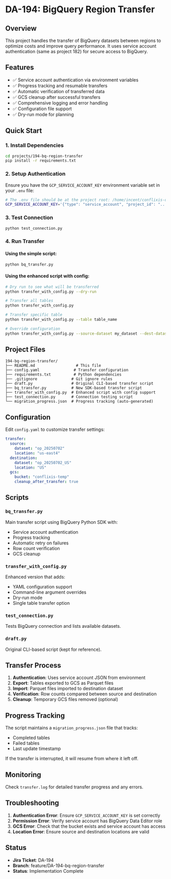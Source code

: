 # DA-194: BigQuery Region Transfer

## Overview
This project handles the transfer of BigQuery datasets between regions to optimize costs and improve query performance. It uses service account authentication (same as project 182) for secure access to BigQuery.

## Features
- ✅ Service account authentication via environment variables
- ✅ Progress tracking and resumable transfers
- ✅ Automatic verification of transferred data
- ✅ GCS cleanup after successful transfers
- ✅ Comprehensive logging and error handling
- ✅ Configuration file support
- ✅ Dry-run mode for planning

## Quick Start

### 1. Install Dependencies
```bash
cd projects/194-bq-region-transfer
pip install -r requirements.txt
```

### 2. Setup Authentication
Ensure you have the `GCP_SERVICE_ACCOUNT_KEY` environment variable set in your `.env` file:
```bash
# The .env file should be at the project root: /home/incent/conflixis-data-projects/.env
GCP_SERVICE_ACCOUNT_KEY='{"type": "service_account", "project_id": "...", ...}'
```

### 3. Test Connection
```bash
python test_connection.py
```

### 4. Run Transfer

#### Using the simple script:
```bash
python bq_transfer.py
```

#### Using the enhanced script with config:
```bash
# Dry run to see what will be transferred
python transfer_with_config.py --dry-run

# Transfer all tables
python transfer_with_config.py

# Transfer specific table
python transfer_with_config.py --table table_name

# Override configuration
python transfer_with_config.py --source-dataset my_dataset --dest-dataset my_dataset_US
```

## Project Files

```
194-bq-region-transfer/
├── README.md                  # This file
├── config.yaml               # Transfer configuration
├── requirements.txt          # Python dependencies
├── .gitignore               # Git ignore rules
├── draft.py                 # Original CLI-based transfer script
├── bq_transfer.py           # New SDK-based transfer script
├── transfer_with_config.py  # Enhanced script with config support
├── test_connection.py       # Connection testing script
└── migration_progress.json  # Progress tracking (auto-generated)
```

## Configuration

Edit `config.yaml` to customize transfer settings:

```yaml
transfer:
  source:
    dataset: "op_20250702"
    location: "us-east4"
  destination:
    dataset: "op_20250702_US"
    location: "US"
  gcs:
    bucket: "conflixis-temp"
    cleanup_after_transfer: true
```

## Scripts

### `bq_transfer.py`
Main transfer script using BigQuery Python SDK with:
- Service account authentication
- Progress tracking
- Automatic retry on failures
- Row count verification
- GCS cleanup

### `transfer_with_config.py`
Enhanced version that adds:
- YAML configuration support
- Command-line argument overrides
- Dry-run mode
- Single table transfer option

### `test_connection.py`
Tests BigQuery connection and lists available datasets.

### `draft.py`
Original CLI-based script (kept for reference).

## Transfer Process

1. **Authentication**: Uses service account JSON from environment
2. **Export**: Tables exported to GCS as Parquet files
3. **Import**: Parquet files imported to destination dataset
4. **Verification**: Row counts compared between source and destination
5. **Cleanup**: Temporary GCS files removed (optional)

## Progress Tracking

The script maintains a `migration_progress.json` file that tracks:
- Completed tables
- Failed tables
- Last update timestamp

If the transfer is interrupted, it will resume from where it left off.

## Monitoring

Check `transfer.log` for detailed transfer progress and any errors.

## Troubleshooting

1. **Authentication Error**: Ensure `GCP_SERVICE_ACCOUNT_KEY` is set correctly
2. **Permission Error**: Verify service account has BigQuery Data Editor role
3. **GCS Error**: Check that the bucket exists and service account has access
4. **Location Error**: Ensure source and destination locations are valid

## Status
- **Jira Ticket**: DA-194
- **Branch**: feature/DA-194-bq-region-transfer
- **Status**: Implementation Complete
